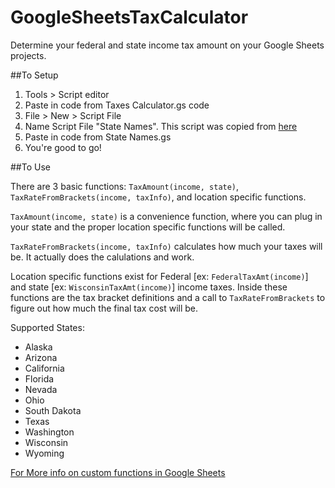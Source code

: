 # GoogleSheetsTaxCalculator
Determine your federal and state income tax amount on your Google Sheets projects.

##To Setup

1. Tools > Script editor
2. Paste in code from Taxes Calculator.gs code
3. File > New > Script File
4. Name Script File "State Names". This script was copied from [here]( https://github.com/davegaeddert/google-sheets-us-states/blob/master/Code.gs)
5. Paste in code from State Names.gs
6. You're good to go!

##To Use

There are 3 basic functions: `TaxAmount(income, state)`, `TaxRateFromBrackets(income, taxInfo)`, and location specific functions. 

`TaxAmount(income, state)` is a convenience function, where you can plug in your state and the proper location specific functions will be called. 

`TaxRateFromBrackets(income, taxInfo)` calculates how much your taxes will be. It actually does the calulations and work.

Location specific functions exist for Federal [ex: `FederalTaxAmt(income)`] and state [ex: `WisconsinTaxAmt(income)`] income taxes. Inside these functions are the tax bracket definitions and a call to `TaxRateFromBrackets` to figure out how much the final tax cost will be.

Supported States:

- Alaska
- Arizona
- California
- Florida
- Nevada
- Ohio
- South Dakota
- Texas
- Washington
- Wisconsin
- Wyoming


[For More info on custom functions in Google Sheets](https://developers.google.com/apps-script/guides/sheets/functions)
